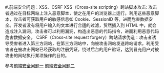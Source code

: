 #.前端安全问题：XSS、CSRF
XSS（Cross-site scripting）跨站脚本攻击: 攻击者通过在目标网站上注入恶意脚本，使之在用户的浏览器上运行。利用这些恶意脚本，攻击者可获取用户的敏感信息如 Cookie、SessionID 等，进而危害数据安全。开发者没有将用户输入的文本进行合适的过滤，贸然插入到 HTML 中，就会造成注入漏洞。攻击者可以利用漏洞，构造出恶意的代码指令，进而利用恶意代码危害数据安全。
CSRF（Cross-site request forgery）跨站请求伪造：攻击者诱导受害者进入第三方网站，在第三方网站中，向被攻击网站发送跨站请求。利用受害者在被攻击网站已经获取的注册凭证，绕过后台的用户验证，达到冒充用户对被攻击的网站执行某项操作的目的。

参考[前端安全问题一](https://juejin.cn/post/6844903685122703367) [前端安全问题二](https://juejin.cn/post/6844903689702866952)